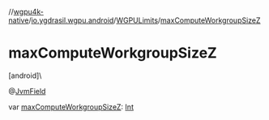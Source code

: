 //[wgpu4k-native](../../../index.md)/[io.ygdrasil.wgpu.android](../index.md)/[WGPULimits](index.md)/[maxComputeWorkgroupSizeZ](max-compute-workgroup-size-z.md)

# maxComputeWorkgroupSizeZ

[android]\

@[JvmField](https://kotlinlang.org/api/core/kotlin-stdlib/kotlin.jvm/-jvm-field/index.html)

var [maxComputeWorkgroupSizeZ](max-compute-workgroup-size-z.md): [Int](https://kotlinlang.org/api/core/kotlin-stdlib/kotlin/-int/index.html)